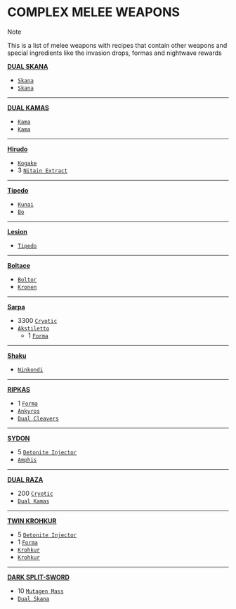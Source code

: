 # COMPLEX MELEE WEAPONS

> [!NOTE]
> This is a list of melee weapons with recipes that contain other weapons
> and special ingredients like the invasion drops, formas and nightwave rewards

[**DUAL SKANA**](https://warframe.fandom.com/wiki/Dual_Skana)
- [`Skana`](https://warframe.fandom.com/wiki/Skana)
- [`Skana`](https://warframe.fandom.com/wiki/Skana)
---
[**DUAL KAMAS**](https://warframe.fandom.com/wiki/Dual_Kamas)
- [`Kama`](https://warframe.fandom.com/wiki/Kama)
- [`Kama`](https://warframe.fandom.com/wiki/Kama)
---
[**Hirudo**](https://warframe.fandom.com/wiki/Hirudo)
- [`Kogake`](https://warframe.fandom.com/wiki/Kogake)
- 3 [`Nitain Extract`](https://warframe.fandom.com/wiki/Nitain_Extract)
---
[**Tipedo**](https://warframe.fandom.com/wiki/Tipedo)
- [`Kunai`](https://warframe.fandom.com/wiki/Kunai)
- [`Bo`](https://warframe.fandom.com/wiki/Bo)
---
[**Lesion**](https://warframe.fandom.com/wiki/Lesion)
- [`Tipedo`](https://warframe.fandom.com/wiki/Tipedo)
---
[**Boltace**](https://warframe.fandom.com/wiki/Boltace)
- [`Boltor`](https://warframe.fandom.com/wiki/Boltor)
- [`Kronen`](https://warframe.fandom.com/wiki/Kronen)
---
[**Sarpa**](https://warframe.fandom.com/wiki/Sarpa)
- 3300 [`Cryotic`](https://warframe.fandom.com/wiki/Cryotic)
- [`Akstiletto`](https://warframe.fandom.com/wiki/Akstiletto)
  - 1 [`Forma`](https://warframe.fandom.com/wiki/Forma)
---
[**Shaku**](https://warframe.fandom.com/wiki/Shaku)
- [`Ninkondi`](https://warframe.fandom.com/wiki/Ninkondi)
---
[**RIPKAS**](https://warframe.fandom.com/wiki/Ripkas)
- 1 [`Forma`](https://warframe.fandom.com/wiki/Forma)
- [`Ankyros`](https://warframe.fandom.com/wiki/Ankyros)
- [`Dual Cleavers`](https://warframe.fandom.com/wiki/Dual_Cleavers)
---
[**SYDON**](https://warframe.fandom.com/wiki/Sydon)
- 5 [`Detonite Injector`](https://warframe.fandom.com/wiki/Detonite_Injector)
- [`Amphis`](https://warframe.fandom.com/wiki/Amphis)
---
[**DUAL RAZA**](https://warframe.fandom.com/wiki/Dual_Raza)
- 200 [`Cryotic`](https://warframe.fandom.com/wiki/Cryotic)
- [`Dual Kamas`](https://warframe.fandom.com/wiki/Dual_Kamas)
---
[**TWIN KROHKUR**](https://warframe.fandom.com/wiki/Twin_Krohkur)
- 5 [`Detonite Injector`](https://warframe.fandom.com/wiki/Detonite_Injector)
- 1 [`Forma`](https://warframe.fandom.com/wiki/Forma)
- [`Krohkur`](https://warframe.fandom.com/wiki/Krohkur)
- [`Krohkur`](https://warframe.fandom.com/wiki/Krohkur)
---
[**DARK SPLIT-SWORD**](https://warframe.fandom.com/wiki/Dark_Split-Sword)
- 10 [`Mutagen Mass`](https://warframe.fandom.com/wiki/Mutagen_Mass)
- [`Dual Skana`](https://warframe.fandom.com/wiki/Dual_Skana)